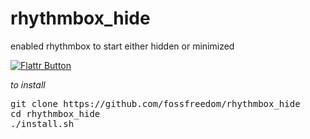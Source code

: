 rhythmbox_hide
==============

enabled rhythmbox to start either hidden or minimized

[![Flattr Button](http://api.flattr.com/button/button-static-50x60.png "Flattr This!")](https://flattr.com/thing/1237173/fossfreedomrhythmboxhide-on-GitHub "Rhythmbox Hide")

*to install*

<pre>
git clone https://github.com/fossfreedom/rhythmbox_hide
cd rhythmbox_hide
./install.sh
</pre>
